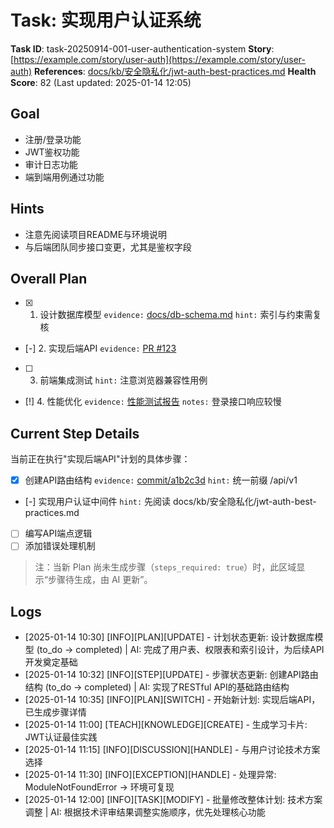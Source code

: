 # Task: 实现用户认证系统

**Task ID**: task-20250914-001-user-authentication-system
**Story**: [https://example.com/story/user-auth](https://example.com/story/user-auth)
**References**: [docs/kb/安全隐私化/jwt-auth-best-practices.md](docs/kb/安全隐私化/jwt-auth-best-practices.md)
**Health Score**: 82 (Last updated: 2025-01-14 12:05)

## Goal

- 注册/登录功能
- JWT鉴权功能
- 审计日志功能
- 端到端用例通过功能

## Hints

- 注意先阅读项目README与环境说明
- 与后端团队同步接口变更，尤其是鉴权字段

## Overall Plan

- [x] 1. 设计数据库模型 `evidence:` [docs/db-schema.md](docs/db-schema.md) `hint:` 索引与约束需复核
- [-] 2. 实现后端API `evidence:` [PR #123](https://example.com/pr/123)
- [ ] 3. 前端集成测试 `hint:` 注意浏览器兼容性用例
- [!] 4. 性能优化 `evidence:` [性能测试报告](docs/performance-test.md) `notes:` 登录接口响应较慢

## Current Step Details

当前正在执行"实现后端API"计划的具体步骤：

- [x] 创建API路由结构 `evidence:` [commit/a1b2c3d](https://example.com/commit/a1b2c3d) `hint:` 统一前缀 /api/v1
- [-] 实现用户认证中间件 `hint:` 先阅读 docs/kb/安全隐私化/jwt-auth-best-practices.md
- [ ] 编写API端点逻辑
- [ ] 添加错误处理机制

> 注：当新 Plan 尚未生成步骤（`steps_required: true`）时，此区域显示“步骤待生成，由 AI 更新”。

## Logs

- [2025-01-14 10:30] [INFO][PLAN][UPDATE] - 计划状态更新: 设计数据库模型 (to_do → completed) | AI: 完成了用户表、权限表和索引设计，为后续API开发奠定基础
- [2025-01-14 10:32] [INFO][STEP][UPDATE] - 步骤状态更新: 创建API路由结构 (to_do → completed) | AI: 实现了RESTful API的基础路由结构
- [2025-01-14 10:35] [INFO][PLAN][SWITCH] - 开始新计划: 实现后端API，已生成步骤详情
- [2025-01-14 11:00] [TEACH][KNOWLEDGE][CREATE] - 生成学习卡片: JWT认证最佳实践
- [2025-01-14 11:15] [INFO][DISCUSSION][HANDLE] - 与用户讨论技术方案选择
- [2025-01-14 11:30] [INFO][EXCEPTION][HANDLE] - 处理异常: ModuleNotFoundError → 环境可复现
- [2025-01-14 12:00] [INFO][TASK][MODIFY] - 批量修改整体计划: 技术方案调整 | AI: 根据技术评审结果调整实施顺序，优先处理核心功能
